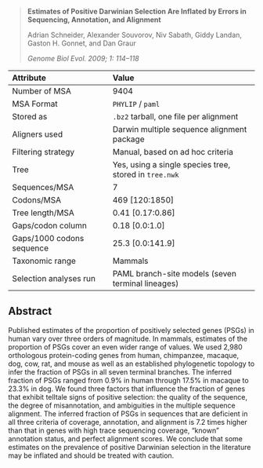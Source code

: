 > **Estimates of Positive Darwinian Selection Are Inflated by Errors in Sequencing, Annotation, and Alignment**
> 
> Adrian Schneider, Alexander Souvorov, Niv Sabath, Giddy Landan, Gaston H. Gonnet, and Dan Graur
> 
> _Genome Biol Evol. 2009; 1: 114–118_



| Attribute      | Value | 
| :---        |    :----   | 
| Number of MSA      | 9404       | 
| MSA Format	      | `PHYLIP` / `paml` | 
| Stored as	      | `.bz2` tarball, one file per alignment       | 
| Aligners used     | Darwin multiple sequence alignment package       | 
| Filtering strategy     | Manual, based on ad hoc criteria       |
| Tree	      | Yes, using a single species tree, stored in `tree.nwk`  | 
| Sequences/MSA      | 7       | 
| Codons/MSA      | 469 [120:1850]       | 
| Tree length/MSA      | 0.41 [0.17:0.86]       | 
| Gaps/codon column     | 0.18 [0.0:1.0]       | 
| Gaps/1000 codons sequence   | 25.3 [0.0:141.9]       | 
| Taxonomic range      | Mammals       | 
| Selection analyses run      | PAML branch-site models (seven terminal lineages)    |

Abstract
--------
Published estimates of the proportion of positively selected genes (PSGs) in human vary over three orders of magnitude. In mammals, estimates of the proportion of PSGs cover an even wider range of values. We used 2,980 orthologous protein-coding genes from human, chimpanzee, macaque, dog, cow, rat, and mouse as well as an established phylogenetic topology to infer the fraction of PSGs in all seven terminal branches. The inferred fraction of PSGs ranged from 0.9% in human through 17.5% in macaque to 23.3% in dog. We found three factors that influence the fraction of genes that exhibit telltale signs of positive selection: the quality of the sequence, the degree of misannotation, and ambiguities in the multiple sequence alignment. The inferred fraction of PSGs in sequences that are deficient in all three criteria of coverage, annotation, and alignment is 7.2 times higher than that in genes with high trace sequencing coverage, “known” annotation status, and perfect alignment scores. We conclude that some estimates on the prevalence of positive Darwinian selection in the literature may be inflated and should be treated with caution.